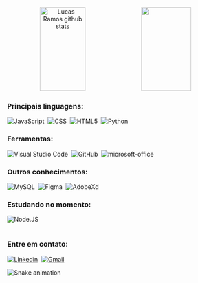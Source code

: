 <div align="center">  
  <img width="46%" height="195px" src="https://github-readme-stats.vercel.app/api?username=iLucasRamos&theme=calm&show_icons=true&locale=pt-br" alt="Lucas Ramos github stats" /> 
  <img width="48%" height="195px" src="https://github-readme-stats.vercel.app/api/top-langs/?username=iLucasRamos&layout=compact&hide_border=false&title_color=c5715d&text_color=ebcfb2&bg_color=373f51&locale=pt-br" />
</div>

### Principais linguagens:
![JavaScript](https://img.shields.io/badge/-JavaScript-0D1117?style=for-the-badge&logo=javascript&labelColor=0D1117&textColor=0D1117)&nbsp;
![CSS](https://img.shields.io/badge/-CSS-0D1117?style=for-the-badge&logo=CSS3&logoColor=1572B6&labelColor=0D1117)&nbsp;
![HTML5](https://img.shields.io/badge/-HTML-0D1117?style=for-the-badge&logo=HTML5&logoColor=ff5722&labelColor=0D1117)&nbsp;
![Python](https://img.shields.io/badge/-python-0D1117?style=for-the-badge&logo=python&logoColor=347ab4&labelColor=0D1117)&nbsp;

### Ferramentas:
![Visual Studio Code](https://img.shields.io/badge/-Visual%20Studio%20Code-0D1117?style=for-the-badge&logo=visual-studio-code&logoColor=007ACC&labelColor=0D1117)&nbsp;
![GitHub](https://img.shields.io/badge/-GitHub-0D1117?style=for-the-badge&logo=github&labelColor=0D1117)&nbsp;
![microsoft-office](https://img.shields.io/badge/-microsoft_office-0D1117?style=for-the-badge&logo=microsoft-office&labelColor=0D1117)&nbsp;

### Outros conhecimentos:
![MySQL](https://img.shields.io/badge/-mysql-0D1117?style=for-the-badge&logo=mysql&labelColor=0D1117)&nbsp;
![Figma](https://img.shields.io/badge/-figma-0D1117?style=for-the-badge&logo=figma&labelColor=0D1117)&nbsp;
![AdobeXd](https://img.shields.io/badge/-Adobe%20XD-0D1117?style=for-the-badge&logo=adobe-xd&labelColor=0D1117)&nbsp;
  
### Estudando no momento:
![Node.JS](https://img.shields.io/badge/-Node.JS-0D1117?style=for-the-badge&logo=node.js&labelColor=0D1117&textColor=0D1117)&nbsp;
#

### Entre em contato:
[![Linkedin](https://img.shields.io/badge/-linkedin-0D1117?style=for-the-badge&logo=linkedin&labelColor=0D1117)](https://www.linkedin.com/in/uxlucasramos/)&nbsp;
[![Gmail](https://img.shields.io/badge/-Gmail-0D1117?style=for-the-badge&logo=gmail&labelColor=0D1117)](mailto:svg.lucax@gmail.com)&nbsp;

![Snake animation](https://github.com/iLucasRamos/iLucasRamos/blob/output/github-contribution-grid-snake.svg)
